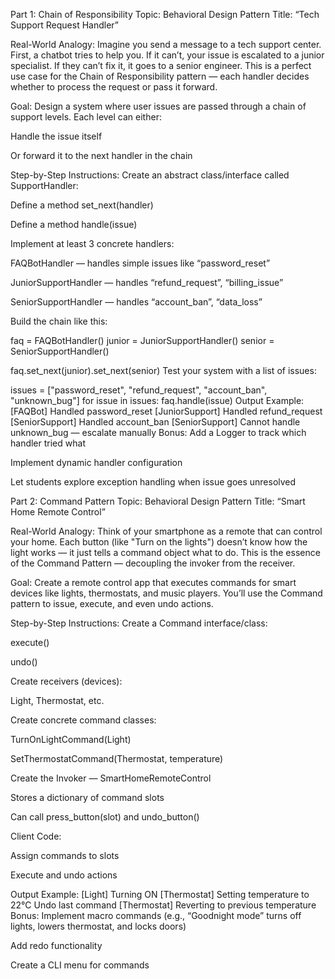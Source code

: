 Part 1: Chain of Responsibility
Topic: Behavioral Design Pattern
Title: “Tech Support Request Handler”

Real-World Analogy:
Imagine you send a message to a tech support center. First, a chatbot tries to help you. If it can’t, your issue is escalated to a junior specialist. If they can’t fix it, it goes to a senior engineer. This is a perfect use case for the Chain of Responsibility pattern — each handler decides whether to process the request or pass it forward.

Goal:
Design a system where user issues are passed through a chain of support levels. Each level can either:

Handle the issue itself

Or forward it to the next handler in the chain

Step-by-Step Instructions:
Create an abstract class/interface called SupportHandler:

Define a method set_next(handler)

Define a method handle(issue)

Implement at least 3 concrete handlers:

FAQBotHandler — handles simple issues like “password_reset”

JuniorSupportHandler — handles “refund_request”, “billing_issue”

SeniorSupportHandler — handles “account_ban”, “data_loss”

Build the chain like this:

faq = FAQBotHandler()
junior = JuniorSupportHandler()
senior = SeniorSupportHandler()

faq.set_next(junior).set_next(senior)
Test your system with a list of issues:

issues = ["password_reset", "refund_request", "account_ban", "unknown_bug"]
for issue in issues:
    faq.handle(issue)
Output Example:
[FAQBot] Handled password_reset
[JuniorSupport] Handled refund_request
[SeniorSupport] Handled account_ban
[SeniorSupport] Cannot handle unknown_bug — escalate manually
Bonus:
Add a Logger to track which handler tried what

Implement dynamic handler configuration

Let students explore exception handling when issue goes unresolved

Part 2: Command Pattern
Topic: Behavioral Design Pattern
Title: “Smart Home Remote Control”

Real-World Analogy:
Think of your smartphone as a remote that can control your home. Each button (like "Turn on the lights") doesn’t know how the light works — it just tells a command object what to do. This is the essence of the Command Pattern — decoupling the invoker from the receiver.

Goal:
Create a remote control app that executes commands for smart devices like lights, thermostats, and music players. You’ll use the Command pattern to issue, execute, and even undo actions.

Step-by-Step Instructions:
Create a Command interface/class:

execute()

undo()

Create receivers (devices):

Light, Thermostat, etc.

Create concrete command classes:

TurnOnLightCommand(Light)

SetThermostatCommand(Thermostat, temperature)

Create the Invoker — SmartHomeRemoteControl

Stores a dictionary of command slots

Can call press_button(slot) and undo_button()

Client Code:

Assign commands to slots

Execute and undo actions

Output Example:
[Light] Turning ON
[Thermostat] Setting temperature to 22°C
Undo last command
[Thermostat] Reverting to previous temperature
Bonus:
Implement macro commands (e.g., “Goodnight mode” turns off lights, lowers thermostat, and locks doors)

Add redo functionality

Create a CLI menu for commands
